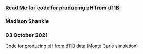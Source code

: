 ### Read Me for code for producing pH from d11B
### Madison Shankle
### 03 October 2021

Code for producing pH from d11B data (Monte Carlo simulation)
